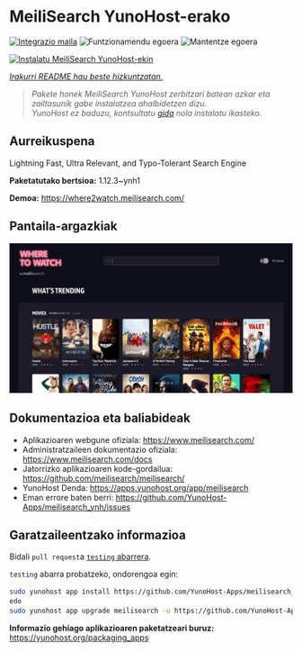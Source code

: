 <!--
Ohart ongi: README hau automatikoki sortu da <https://github.com/YunoHost/apps/tree/master/tools/readme_generator>ri esker
EZ editatu eskuz.
-->

# MeiliSearch YunoHost-erako

[![Integrazio maila](https://apps.yunohost.org/badge/integration/meilisearch)](https://ci-apps.yunohost.org/ci/apps/meilisearch/)
![Funtzionamendu egoera](https://apps.yunohost.org/badge/state/meilisearch)
![Mantentze egoera](https://apps.yunohost.org/badge/maintained/meilisearch)

[![Instalatu MeiliSearch YunoHost-ekin](https://install-app.yunohost.org/install-with-yunohost.svg)](https://install-app.yunohost.org/?app=meilisearch)

*[Irakurri README hau beste hizkuntzatan.](./ALL_README.md)*

> *Pakete honek MeiliSearch YunoHost zerbitzari batean azkar eta zailtasunik gabe instalatzea ahalbidetzen dizu.*  
> *YunoHost ez baduzu, kontsultatu [gida](https://yunohost.org/install) nola instalatu ikasteko.*

## Aurreikuspena

Lightning Fast, Ultra Relevant, and Typo-Tolerant Search Engine


**Paketatutako bertsioa:** 1.12.3~ynh1

**Demoa:** <https://where2watch.meilisearch.com/>

## Pantaila-argazkiak

![MeiliSearch(r)en pantaila-argazkia](./doc/screenshots/meilisearch.png)

## Dokumentazioa eta baliabideak

- Aplikazioaren webgune ofiziala: <https://www.meilisearch.com/>
- Administratzaileen dokumentazio ofiziala: <https://www.meilisearch.com/docs>
- Jatorrizko aplikazioaren kode-gordailua: <https://github.com/meilisearch/meilisearch/>
- YunoHost Denda: <https://apps.yunohost.org/app/meilisearch>
- Eman errore baten berri: <https://github.com/YunoHost-Apps/meilisearch_ynh/issues>

## Garatzaileentzako informazioa

Bidali `pull request`a [`testing` abarrera](https://github.com/YunoHost-Apps/meilisearch_ynh/tree/testing).

`testing` abarra probatzeko, ondorengoa egin:

```bash
sudo yunohost app install https://github.com/YunoHost-Apps/meilisearch_ynh/tree/testing --debug
edo
sudo yunohost app upgrade meilisearch -u https://github.com/YunoHost-Apps/meilisearch_ynh/tree/testing --debug
```

**Informazio gehiago aplikazioaren paketatzeari buruz:** <https://yunohost.org/packaging_apps>
